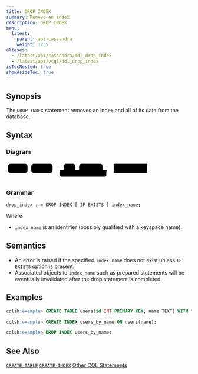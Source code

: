 ```yaml
---
title: DROP INDEX
summary: Remove an index
description: DROP INDEX
menu:
  latest:
    parent: api-cassandra
    weight: 1255
aliases:
  - /latest/api/cassandra/ddl_drop_index
  - /latest/api/ycql/ddl_drop_index
isTocNested: true
showAsideToc: true
---
```


## Synopsis
The `DROP INDEX` statement removes an index and all of its data from the database.

## Syntax

### Diagram
<svg class="rrdiagram" version="1.1" xmlns:xlink="http://www.w3.org/1999/xlink" xmlns="http://www.w3.org/2000/svg" width="388" height="50" viewbox="0 0 388 50"><path class="connector" d="M0 22h5m53 0h10m58 0h30m32 0h10m64 0h20m-141 0q5 0 5 5v8q0 5 5 5h116q5 0 5-5v-8q0-5 5-5m5 0h10m91 0h5"/><rect class="literal" x="5" y="5" width="53" height="25" rx="7"/><text class="text" x="15" y="22">DROP</text><rect class="literal" x="68" y="5" width="58" height="25" rx="7"/><text class="text" x="78" y="22">INDEX</text><rect class="literal" x="156" y="5" width="32" height="25" rx="7"/><text class="text" x="166" y="22">IF</text><rect class="literal" x="198" y="5" width="64" height="25" rx="7"/><text class="text" x="208" y="22">EXISTS</text><a xlink:href="../grammar_diagrams#index-name"><rect class="rule" x="292" y="5" width="91" height="25"/><text class="text" x="302" y="22">index_name</text></a></svg>

### Grammar
```
drop_index ::= DROP INDEX [ IF EXISTS ] index_name;
```
Where

- `index_name` is an identifier (possibly qualified with a keyspace name).

## Semantics

 - An error is raised if the specified `index_name` does not exist unless `IF EXISTS` option is present.
 - Associated objects to `index_name` such as prepared statements will be eventually invalidated after the drop statement is completed.

## Examples

```sql
cqlsh:example> CREATE TABLE users(id INT PRIMARY KEY, name TEXT) WITH transactions = { 'enabled' : true };
```

```sql
cqlsh:example> CREATE INDEX users_by_name ON users(name);
```
```sql
cqlsh:example> DROP INDEX users_by_name;
```

## See Also

[`CREATE TABLE`](../ddl_create_table)
[`CREATE INDEX`](../ddl_create_index)
[Other CQL Statements](..)
